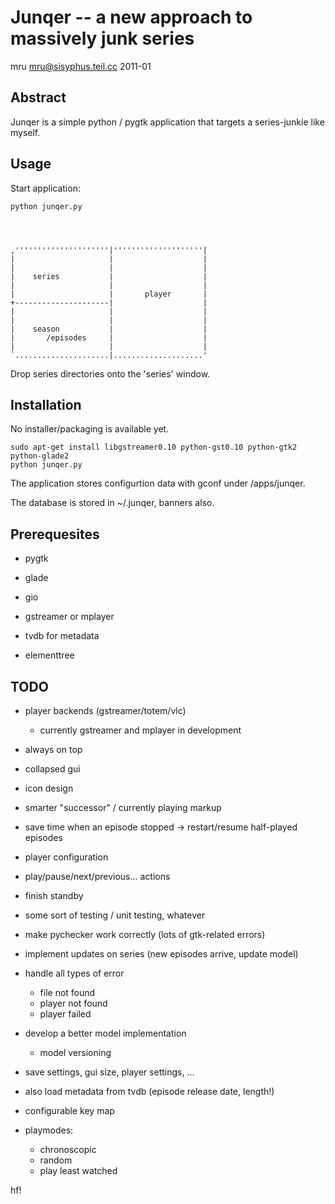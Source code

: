 Junqer -- a new approach to massively junk series
=================================================

mru <mru@sisyphus.teil.cc>
2011-01



Abstract
--------

Junqer is a simple python / pygtk application that targets a
series-junkie like myself.


Usage
-----

Start application:

    python junqer.py




    ,'''''''''''''''''''''|''''''''''''''''''''|
    |                     |                    |
    |                     |                    |
    |    series           |                    |
    |                     |                    |
    |                     |       player       |
    +---------------------|                    |
    |                     |                    |
    |                     |                    |
    |    season           |                    |
    |       /episodes     |                    |
    |                     |                    |
    `.....................|....................'


Drop series directories onto the 'series' window.

Installation
------------

No installer/packaging is available yet.


    sudo apt-get install libgstreamer0.10 python-gst0.10 python-gtk2 python-glade2 
    python junqer.py


The application stores configurtion data with gconf under /apps/junqer.

The database is stored in ~/.junqer, banners also.


Prerequesites
-------------

  * pygtk
  * glade
  * gio
  * gstreamer or mplayer

  * tvdb for metadata
  * elementtree


TODO
----

  * player backends (gstreamer/totem/vlc)
    - currently gstreamer and mplayer in development
  * always on top
  * collapsed gui
  * icon design
  * smarter "successor" / currently playing markup
  * save time when an episode stopped -> restart/resume half-played episodes
  * player configuration
  * play/pause/next/previous... actions
  * finish standby
  * some sort of testing / unit testing, whatever
  * make pychecker work correctly (lots of gtk-related errors)
  * implement updates on series (new episodes arrive, update model)
  * handle all types of error
    - file not found
    - player not found
    - player failed
  * develop a better model implementation
    - model versioning
  * save settings, gui size, player settings, ...
  * also load metadata from tvdb (episode release date, length!)
  * configurable key map

  * playmodes:
    - chronoscopic
    - random
    - play least watched

hf!
